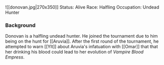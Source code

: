 ![[donovan.jpg|270x350]]
Status: Alive
Race: Halfling
Occupation: Undead Hunter

### Background
Donovan is a halfling undead hunter. He joined the tournament due to him being on the hunt for [[Aruvia]]. After the first round of the tournament, he attempted to warn [[Ylt]] about Aruvia's infatuation with [[Omar]] that that her drinking his blood could lead to her evolution of _Vampire Blood Empress_. 